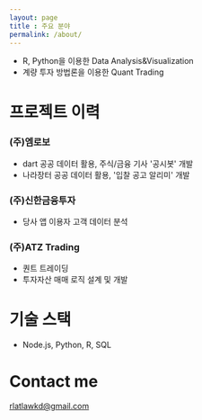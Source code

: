 ```yaml
---
layout: page
title : 주요 분야
permalink: /about/
---
```


- R, Python을 이용한 Data Analysis&Visualization
- 계량 투자 방법론을 이용한 Quant Trading


# 프로젝트 이력

### (주)엠로보
- dart 공공 데이터 활용, 주식/금융 기사 '공시봇' 개발
- 나라장터 공공 데이터 활용, '입찰 공고 알리미' 개발

### (주)신한금융투자
- 당사 앱 이용자 고객 데이터 분석

### (주)ATZ Trading
- 퀀트 트레이딩
- 투자자산 매매 로직 설계 및 개발


# 기술 스택
- Node.js, Python, R, SQL


# Contact me
rlatlawkd@gmail.com
